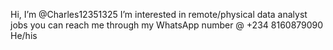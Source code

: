  Hi, I’m @Charles12351325
 I’m interested in remote/physical data analyst jobs
 you can reach me through my WhatsApp number @ +234 8160879090
 He/his 

<!---
Charles12351325/Charles12351325 is a ✨ special ✨ repository because its `README.md` (this file) appears on your GitHub profile.
You can click the Preview link to take a look at your changes.
--->
